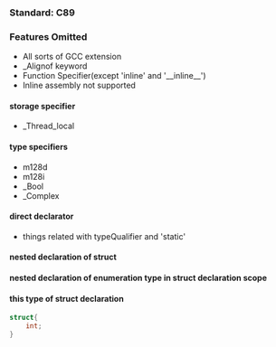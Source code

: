 ### Standard: C89
### Features Omitted
- All sorts of GCC extension
- _Alignof keyword
- Function Specifier(except 'inline' and '\_\_inline\_\_')
- Inline assembly not supported
#### storage specifier
- _Thread_local
#### type specifiers
- m128d
- m128i
- _Bool
- _Complex
#### direct declarator
- things related with typeQualifier and 'static'
#### nested declaration of struct
#### nested declaration of enumeration type in struct declaration scope
#### this type of struct declaration
```C
struct{
    int;
}
```